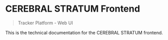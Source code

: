 # CEREBRAL STRATUM Frontend

> Tracker Platform - Web UI

This is the technical documentation for the CEREBRAL STRATUM frontend.
